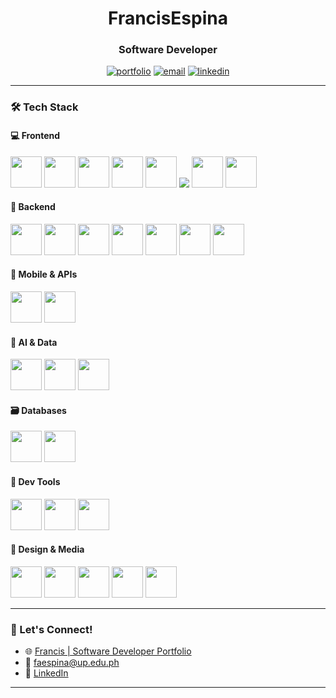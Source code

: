 <h1 align="center">FrancisEspina</h1>
<h3 align="center">Software Developer</h3>

<p align="center">
  <a href="https://portfolio-francis-tan.vercel.app/" target="_blank"><img src="https://img.shields.io/badge/Portfolio-222222?style=for-the-badge&logo=vercel&logoColor=white" alt="portfolio" /></a>
  <a href="mailto:faespina@up.edu.ph"><img src="https://img.shields.io/badge/Email-222222?style=for-the-badge&logo=gmail&logoColor=white" alt="email" /></a>
  <a href="https://www.linkedin.com/in/francis-lorenzo-espi%C3%B1a-543750245/details/experience/" target="_blank"><img src="https://img.shields.io/badge/LinkedIn-222222?style=for-the-badge&logo=linkedin&logoColor=white" alt="linkedin" /></a>
</p>

---

### 🛠️ Tech Stack

#### 💻 Frontend
<p align="left">
  <img src="https://cdn.jsdelivr.net/gh/devicons/devicon/icons/html5/html5-original.svg" width="50" />
  <img src="https://cdn.jsdelivr.net/gh/devicons/devicon/icons/css3/css3-original.svg" width="50" />
  <img src="https://cdn.jsdelivr.net/gh/devicons/devicon/icons/javascript/javascript-original.svg" width="50" />
  <img src="https://cdn.jsdelivr.net/gh/devicons/devicon/icons/vuejs/vuejs-original.svg" width="50" />
  <img src="https://cdn.jsdelivr.net/gh/devicons/devicon/icons/react/react-original.svg" width="50" />
  <img src="https://cdn.jsdelivr.net/gh/devicons/devicon@latest/icons/vitejs/vitejs-original.svg" />
  <img src="https://cdn.jsdelivr.net/gh/devicons/devicon/icons/bootstrap/bootstrap-original.svg" width="50" />
  <img src="https://cdn.jsdelivr.net/gh/devicons/devicon/icons/vuetify/vuetify-original.svg" width="50" />
</p>

#### 🧠 Backend
<p align="left">
  <img src="https://cdn.jsdelivr.net/gh/devicons/devicon/icons/php/php-original.svg" width="50" />
  <img src="https://cdn.jsdelivr.net/gh/devicons/devicon@latest/icons/laravel/laravel-original.svg" width="50" />
  <img src="https://cdn.jsdelivr.net/gh/devicons/devicon/icons/python/python-original.svg" width="50" />
  <img src="https://cdn.jsdelivr.net/gh/devicons/devicon/icons/flask/flask-original.svg" width="50" />
  <img src="https://cdn.jsdelivr.net/gh/devicons/devicon/icons/ruby/ruby-original.svg" width="50" />
  <img src="https://cdn.jsdelivr.net/gh/devicons/devicon/icons/rails/rails-plain.svg" width="50" />
  <img src="https://cdn.jsdelivr.net/gh/devicons/devicon/icons/java/java-original.svg" width="50" />
</p>

#### 📱 Mobile & APIs
<p align="left">
  <img src="https://cdn.jsdelivr.net/gh/devicons/devicon/icons/flutter/flutter-original.svg" width="50" />
  <img src="https://cdn.jsdelivr.net/gh/devicons/devicon/icons/postman/postman-original.svg" width="50" />
</p>

#### 🧠 AI & Data
<p align="left">
  <img src="https://cdn.jsdelivr.net/gh/devicons/devicon/icons/tensorflow/tensorflow-original.svg" width="50" />
  <img src="https://cdn.jsdelivr.net/gh/devicons/devicon@latest/icons/keras/keras-original.svg" width="50" />
  <img src="https://upload.wikimedia.org/wikipedia/commons/0/05/Scikit_learn_logo_small.svg" width="50" />
</p>

#### 🗃️ Databases
<p align="left">
  <img src="https://cdn.jsdelivr.net/gh/devicons/devicon/icons/mysql/mysql-original.svg" width="50" />
  <img src="https://cdn.jsdelivr.net/gh/devicons/devicon/icons/postgresql/postgresql-original.svg" width="50" />
</p>

#### 🔧 Dev Tools
<p align="left">
  <img src="https://cdn.jsdelivr.net/gh/devicons/devicon/icons/git/git-original.svg" width="50" />
  <img src="https://cdn.jsdelivr.net/gh/devicons/devicon/icons/apache/apache-original.svg" width="50" />
  <img src="https://cdn.jsdelivr.net/gh/devicons/devicon/icons/vercel/vercel-original.svg" width="50" />
</p>

#### 🎨 Design & Media
<p align="left">
  <img src="https://cdn.jsdelivr.net/gh/devicons/devicon/icons/figma/figma-original.svg" width="50" />
  <img src="https://cdn.jsdelivr.net/gh/devicons/devicon/icons/photoshop/photoshop-line.svg" width="50" />
  <img src="https://cdn.jsdelivr.net/gh/devicons/devicon/icons/illustrator/illustrator-line.svg" width="50" />
  <img src="https://cdn.jsdelivr.net/gh/devicons/devicon@latest/icons/premierepro/premierepro-plain.svg" width="50" />
  <img src="https://upload.wikimedia.org/wikipedia/commons/c/cb/Adobe_After_Effects_CC_icon.svg" width="50" />
</p>

---

### 🚀 Let's Connect!

- 🌐 [Francis | Software Developer Portfolio](https://portfolio-francis-tan.vercel.app/)
- 💌 faespina@up.edu.ph
- 💼 [LinkedIn](https://www.linkedin.com/in/francis-lorenzo-espi%C3%B1a-543750245/details/experience/)

---
